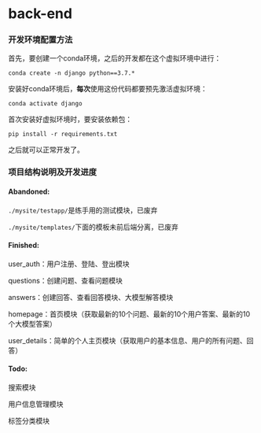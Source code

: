 # back-end


### 开发环境配置方法

首先，要创建一个conda环境，之后的开发都在这个虚拟环境中进行：

`conda create -n django python==3.7.*`

安装好conda环境后，**每次**使用这份代码都要预先激活虚拟环境：

`conda activate django`

首次安装好虚拟环境时，要安装依赖包：

`pip install -r requirements.txt`

之后就可以正常开发了。

### 项目结构说明及开发进度
#### Abandoned:

`./mysite/testapp/`是练手用的测试模块，已废弃


`./mysite/templates/`下面的模板未前后端分离，已废弃



#### Finished:

user_auth：用户注册、登陆、登出模块

questions：创建问题、查看问题模块

answers：创建回答、查看回答模块、大模型解答模块

homepage：首页模块（获取最新的10个问题、最新的10个用户答案、最新的10个大模型答案）

user_details：简单的个人主页模块（获取用户的基本信息、用户的所有问题、回答）
#### Todo:

搜索模块

用户信息管理模块

标签分类模块
